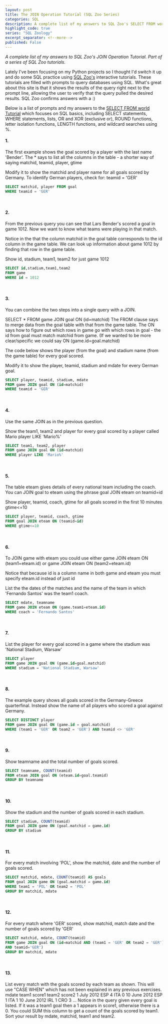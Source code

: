 ```yaml
---
layout: post
title: The JOIN Operation Tutorial (SQL Zoo Series)
categories: SQL
description: A complete list of my answers to SQL Zoo's SELECT FROM world Tutorial.  Part of a series of SQL Zoo tutorials.
highlight_code: true
series: "SQL Zoology"
excerpt_separator: <!--more-->
published: False
---
```

*A complete list of my answers to SQL Zoo's JOIN Operation Tutorial.  Part of a series of SQL Zoo tutorials.*

<!--more-->

Lately I've been focusing on my Python projects so I thought I'd switch it up and do some SQL practice using [SQL Zoo's](https://sqlzoo.net/) interactive tutorials.  These tutorials are filled with prompts to query databases using SQL.  What's great about this site is that it shows the results of the query right next to the prompt line, allowing the user to verify that the query pulled the desired results.  SQL Zoo confirms answers with a :)

Below is a list of prompts and my answers to the [SELECT FROM world Tutorial](https://sqlzoo.net/wiki/SELECT_from_WORLD_Tutorial) which focuses on SQL basics, including SELECT statements, WHERE statements, lists, OR and XOR (exclusive or), ROUND functions, letter isolation functions, LENGTH functions, and wildcard searches using %.
<br>

#### 1.
The first example shows the goal scored by a player with the last name 'Bender'. The * says to list all the columns in the table - a shorter way of saying matchid, teamid, player, gtime

Modify it to show the matchid and player name for all goals scored by Germany. To identify German players, check for: teamid = 'GER'

```sql
SELECT matchid, player FROM goal
WHERE teamid = 'GER'
```
<br>

#### 2.
From the previous query you can see that Lars Bender's scored a goal in game 1012. Now we want to know what teams were playing in that match.

Notice in the that the column matchid in the goal table corresponds to the id column in the game table. We can look up information about game 1012 by finding that row in the game table.

Show id, stadium, team1, team2 for just game 1012

```sql
SELECT id,stadium,team1,team2
FROM game
WHERE id = 1012
```
<br>

#### 3.
You can combine the two steps into a single query with a JOIN.

SELECT *
  FROM game JOIN goal ON (id=matchid)
The FROM clause says to merge data from the goal table with that from the game table. The ON says how to figure out which rows in game go with which rows in goal - the id from goal must match matchid from game. (If we wanted to be more clear/specific we could say
ON (game.id=goal.matchid)

The code below shows the player (from the goal) and stadium name (from the game table) for every goal scored.

Modify it to show the player, teamid, stadium and mdate for every German goal.

```sql
SELECT player, teamid, stadium, mdate
FROM game JOIN goal ON (id=matchid)
WHERE teamid = 'GER'
```
<br>

#### 4.
Use the same JOIN as in the previous question.

Show the team1, team2 and player for every goal scored by a player called Mario player LIKE 'Mario%'

```sql
SELECT team1, team2, player
FROM game JOIN goal ON (id=matchid)
WHERE player LIKE 'Mario%'
```
<br>

#### 5.
The table eteam gives details of every national team including the coach. You can JOIN goal to eteam using the phrase goal JOIN eteam on teamid=id

Show player, teamid, coach, gtime for all goals scored in the first 10 minutes gtime<=10

```sql
SELECT player, teamid, coach, gtime
FROM goal JOIN eteam ON (teamid=id)
WHERE gtime<=10
```
<br>

#### 6.
To JOIN game with eteam you could use either
game JOIN eteam ON (team1=eteam.id) or game JOIN eteam ON (team2=eteam.id)

Notice that because id is a column name in both game and eteam you must specify eteam.id instead of just id

List the the dates of the matches and the name of the team in which 'Fernando Santos' was the team1 coach.

```sql
SELECT mdate, teamname
FROM game JOIN eteam ON (game.team1=eteam.id)
WHERE coach = 'Fernando Santos'
```
<br>

#### 7.
List the player for every goal scored in a game where the stadium was 'National Stadium, Warsaw'

```sql
SELECT player
FROM game JOIN goal ON (game.id=goal.matchid)
WHERE stadium = 'National Stadium, Warsaw'
```
<br>

#### 8.
The example query shows all goals scored in the Germany-Greece quarterfinal.
Instead show the name of all players who scored a goal against Germany.

```sql
SELECT DISTINCT player
FROM game JOIN goal ON (game.id = goal.matchid)
WHERE (team1 = 'GER' OR team2 = 'GER') AND teamid <> 'GER'
```
<br>

#### 9.
Show teamname and the total number of goals scored.

```sql
SELECT teamname, COUNT(teamid)
FROM eteam JOIN goal ON (eteam.id=goal.teamid)
GROUP BY teamname
```
<br>

#### 10.
Show the stadium and the number of goals scored in each stadium.

```sql
SELECT stadium, COUNT(teamid)
FROM goal JOIN game ON (goal.matchid = game.id)
GROUP BY stadium
```
<br>

#### 11.
For every match involving 'POL', show the matchid, date and the number of goals scored.

```sql
SELECT matchid, mdate, COUNT(teamid) AS goals
FROM goal JOIN game ON (goal.matchid = game.id)
WHERE team1 = 'POL' OR team2 = 'POL'
GROUP BY matchid, mdate
```
<br>

#### 12.
For every match where 'GER' scored, show matchid, match date and the number of goals scored by 'GER'

```sql
SELECT matchid, mdate, COUNT(teamid)
FROM game JOIN goal ON (id=matchid AND (team1 = 'GER' OR team2 = 'GER')
AND teamid='GER')
GROUP BY matchid, mdate
```
<br>

#### 13.
List every match with the goals scored by each team as shown. This will use "CASE WHEN" which has not been explained in any previous exercises.
mdate	team1	score1	team2	score2
1 July 2012	ESP	4	ITA	0
10 June 2012	ESP	1	ITA	1
10 June 2012	IRL	1	CRO	3
...
Notice in the query given every goal is listed. If it was a team1 goal then a 1 appears in score1, otherwise there is a 0. You could SUM this column to get a count of the goals scored by team1. Sort your result by mdate, matchid, team1 and team2.
